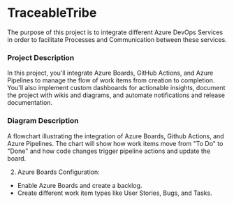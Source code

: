 # TraceableTribe

The purpose of this project is to integrate different Azure DevOps Services in order to facilitate Processes and Communication between these services.

### Project Description 

In this project, you'll integrate Azure Boards, GitHub Actions, and Azure Pipelines to manage the flow of work items from creation to completion. You'll also implement custom dashboards for actionable insights, document the project with wikis and diagrams, and automate notifications and release documentation.

### Diagram Description

A flowchart illustrating the integration of Azure Boards, Github Actions, and Azure Pipelines. The chart will show how work items move from "To Do" to "Done" and how code changes trigger pipeline actions and update the board.



2. Azure Boards Configuration:

- Enable Azure Boards and create a backlog.
- Create different work item types like User Stories, Bugs, and Tasks.
